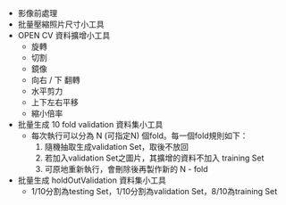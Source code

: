 * 影像前處理
* 批量壓縮照片尺寸小工具
* OPEN CV 資料擴增小工具
  * 旋轉
  * 切割
  * 鏡像
  * 向右 / 下 翻轉
  * 水平剪力
  * 上下左右平移
  * 縮小倍率
* 批量生成 10 fold validation 資料集小工具
  * 每次執行可以分為 N (可指定N) 個fold。每一個fold規則如下：
    1. 隨機抽取生成validation Set，取後不放回
    2. 若加入validation Set之圖片，其擴增的資料不加入 training Set
    3. 可原地重新執行，會刪除後再製作新的 N - fold
* 批量生成 holdOutValidation 資料集小工具
  * 1/10分割為testing Set，1/10分割為validation Set，8/10為training Set
